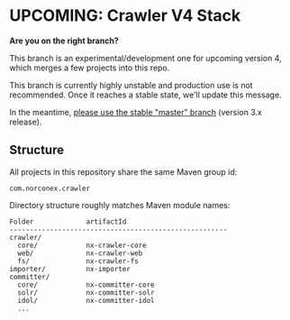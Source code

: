 # UPCOMING: Crawler V4 Stack

**Are you on the right branch?**

This branch is an experimental/development one for upcoming version 4, 
which merges a few projects into this repo.

This branch is currently highly unstable and production use is not 
recommended.  Once it reaches a stable state, we'll update this message.  

In the meantime, [please use the stable "master" branch](https://github.com/Norconex/collector-http/tree/master) 
(version 3.x release).

## Structure

All projects in this repository share the same Maven group id:

    com.norconex.crawler

Directory structure roughly matches Maven module names:

```
Folder             artifactId
------------------------------------------------------
crawler/
  core/            nx-crawler-core
  web/             nx-crawler-web
  fs/              nx-crawler-fs
importer/          nx-importer
committer/
  core/            nx-committer-core
  solr/            nx-committer-solr
  idol/            nx-committer-idol
  ...
  
  
```
